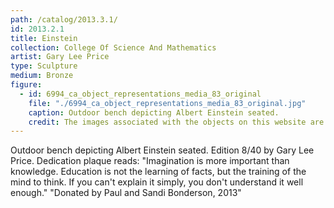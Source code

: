 ```yaml
---
path: /catalog/2013.3.1/
id: 2013.2.1
title: Einstein
collection: College Of Science And Mathematics
artist: Gary Lee Price
type: Sculpture
medium: Bronze
figure:
  - id: 6994_ca_object_representations_media_83_original
    file: "./6994_ca_object_representations_media_83_original.jpg"
    caption: Outdoor bench depicting Albert Einstein seated.
    credit: The images associated with the objects on this website are protected under United States copyright laws. We are pleased to share these materials as an educational resource for the public for non-commercial, educational and personal use only, or for fair use as defined by law.
---
```

Outdoor bench depicting Albert Einstein seated. Edition 8/40 by Gary Lee Price. Dedication plaque reads: "Imagination is more important than knowledge. Education is not the learning of facts, but the training of the mind to think. If you can't explain it simply, you don't understand it well enough." "Donated by Paul and Sandi Bonderson, 2013"